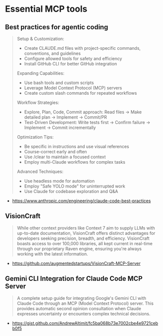 # Essential MCP tools

## Best practices for agentic coding

> Setup & Customization:
> - Create CLAUDE.md files with project-specific commands, conventions, and guidelines
> - Configure allowed tools for safety and efficiency
> - Install GitHub CLI for better GitHub integration
>
> Expanding Capabilities:
> - Use bash tools and custom scripts
> - Leverage Model Context Protocol (MCP) servers
> - Create custom slash commands for repeated workflows
>
> Workflow Strategies:
> - Explore, Plan, Code, Commit approach: Read files → Make detailed plan → Implement → Commit/PR
> - Test-Driven Development: Write tests first → Confirm failure → Implement → Commit incrementally
>
> Optimization Tips:
> - Be specific in instructions and use visual references
> - Course-correct early and often
> - Use /clear to maintain a focused context
> - Employ multi-Claude workflows for complex tasks
>
> Advanced Techniques:
> - Use headless mode for automation
> - Employ "Safe YOLO mode" for uninterrupted work
> - Use Claude for codebase exploration and Q&A

* https://www.anthropic.com/engineering/claude-code-best-practices

## VisionCraft

> While other context providers like Context 7 aim to supply LLMs with up-to-date documentation, VisionCraft offers distinct advantages for developers seeking precision, breadth, and efficiency. VisionCraft boasts access to over 100,000 libraries, all kept current in real-time through our proprietary Raven engine, ensuring you're always working with the latest information.

* https://github.com/augmentedstartups/VisionCraft-MCP-Server

## Gemini CLI Integration for Claude Code MCP Server

> A complete setup guide for integrating Google's Gemini CLI with Claude Code through an MCP (Model Context Protocol) server. This provides automatic second opinion consultation when Claude expresses uncertainty or encounters complex technical decisions.

* https://gist.github.com/AndrewAltimit/fc5ba068b73e7002cbe4e9721cebb0f5